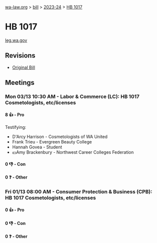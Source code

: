 [wa-law.org](/) > [bill](/bill/) > [2023-24](/bill/2023-24/) > [HB 1017](/bill/2023-24/hb/1017/)

# HB 1017
[leg.wa.gov](https://app.leg.wa.gov/billsummary?BillNumber=1017&Year=2023&Initiative=false)

## Revisions
* [Original Bill](1/)

## Meetings
### Mon 03/13 10:30 AM - Labor & Commerce (LC): HB 1017 Cosmetologists, etc/licenses
#### 8 👍 - Pro
Testifying:
* D'Arcy Harrison - Cosmetologists of WA United
* Frank Trieu - Evergreen Beauty College
* Hannah Govea - Student
* 💵Amy Brackenbury - Northwest Career Colleges Federation

#### 0 👎 - Con

#### 0 ❓ - Other

### Fri 01/13 08:00 AM - Consumer Protection & Business (CPB): HB 1017 Cosmetologists, etc/licenses
#### 0 👍 - Pro

#### 0 👎 - Con

#### 0 ❓ - Other
